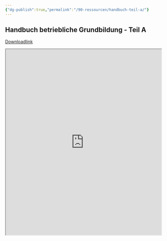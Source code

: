 ```yaml
---
{"dg-publish":true,"permalink":"/90-ressourcen/handbuch-teil-a/"}
---
```


## Handbuch betriebliche Grundbildung - Teil A
[Downloadlink](https://www.berufsbildung.ch/de/dokumente/handbuch-betriebliche-grundbildung)
<iframe src="https://docs.google.com/viewer?url=https://raw.githubusercontent.com/bbk-bbw/unterlagen/main/pdf/handbuch-betriebliche-grundbildung-teil-A.pdf&embedded=true" width="100%" height="600px"></iframe>


